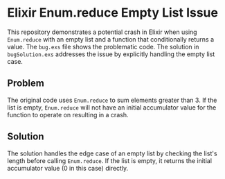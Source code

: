# Elixir Enum.reduce Empty List Issue

This repository demonstrates a potential crash in Elixir when using `Enum.reduce` with an empty list and a function that conditionally returns a value.  The `bug.exs` file shows the problematic code. The solution in `bugSolution.exs` addresses the issue by explicitly handling the empty list case.

## Problem

The original code uses `Enum.reduce` to sum elements greater than 3.  If the list is empty, `Enum.reduce` will not have an initial accumulator value for the function to operate on resulting in a crash. 

## Solution

The solution handles the edge case of an empty list by checking the list's length before calling `Enum.reduce`.  If the list is empty, it returns the initial accumulator value (0 in this case) directly.